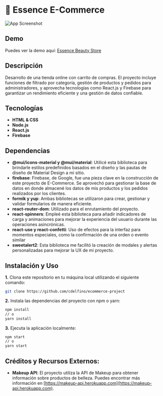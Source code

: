 # 💄 Essence E-Commerce

![App Screenshot](https://res.cloudinary.com/dog4ri0x9/image/upload/v1691883142/Screenshot_118_a0sbpb.jpg)

## Demo
Puedes ver la demo aquí: [Essence Beauty Store](https://cdelfino.github.io/ecommerce-project)

## Descripción
Desarrollo de una tienda online con carrito de
compras. El proyecto incluye funciones de filtrado por categoría, gestión de productos y pedidos para administradores, y aprovecha tecnologías como React.js y Firebase para garantizar un rendimiento eficiente y una gestión de datos confiable.

## Tecnologías
- **HTML & CSS**
- **Node.js**
- **React.js**
- **Firebase**

## Dependencias 
- **@mui/icons-material y @mui/material**: Utilicé esta biblioteca para brindarle estilos predefinidos basados en el diseño y las pautas de diseño de Material Design a mi sitio.
- **firebase**: Firebase, de Google, fue una pieza clave en la construcción de este proyecto de E-Commerce. Se aprovechó para gestionar la base de datos en donde almacené los datos de mis productos y los pedidos realizados por los clientes.
- **formik y yup**: Ambas bibliotecas se utilizaron para crear, gestionar y validar formularios de manera eficiente.
- **react-router-dom**: Utilizado para el enrutamiento del proyecto.
- **react-spinners**: Empleé esta biblioteca para añadir indicadores de carga y animaciones para mejorar la experiencia del usuario durante las operaciones asincrónicas.
- **react-use y react-confetti**: Uso de efectos para la interfaz para momentos especiales, como la confirmación de una orden o evento similar
- **sweetalert2**: Esta biblioteca me facilitó la creación de modales y alertas personalizadas para mejorar la UX de mi proyecto.

## Instalación y Uso
**1.** Clona este repositorio en tu máquina local utilizando el siguiente comando:

```bash
git clone https://github.com/cdelfino/ecommerce-project

```

**2.** Instala las dependencias del proyecto con npm o yarn:   

```bash
npm install
// o
yarn install
```

**3.** Ejecuta la aplicación localmente:

```bash
npm start
// o
yarn start
```

## Créditos y Recursos Externos:

- **Makeup API**: El proyecto utiliza la API de Makeup para obtener información sobre productos de belleza. Puedes encontrar más información en [https://makeup-api.herokuapp.com](https://makeup-api.herokuapp.com).
